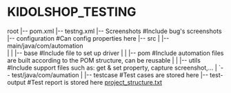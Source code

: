 # KIDOLSHOP_TESTING
  root
  |-- pom.xml
  |-- testng.xml
  |-- Screenshots				#Include bug's screenshots
  |-- configuration			#Can config properties here
  |-- src
  |   |-- main/java/com/automation	
  |   |   |-- base			#Include file to set up driver
  |   |   |-- pom				#Include automation files are built according to the POM structure, can be reusable
  |   |   |-- utils			#Include support files such as: get & set property, capture screenshot,... 
  |   `-- test/java/com/aumation
  |       |-- testcase			#Test cases are stored here
  |-- test-output				#Test report is stored here
[project_structure.txt](https://github.com/ghy38/KIDOLSHOP_TESTING/files/12238143/project_structure.txt)
